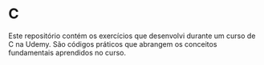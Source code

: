 # C
Este repositório contém os exercícios que desenvolvi durante um curso de C na Udemy. São códigos práticos que abrangem os conceitos fundamentais aprendidos no curso.

